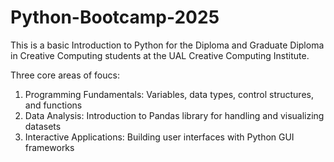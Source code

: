 # Python-Bootcamp-2025
This is a basic Introduction to Python for the Diploma and Graduate Diploma in Creative Computing students at the UAL Creative Computing Institute.

Three core areas of foucs:
1. Programming Fundamentals: Variables, data types, control structures, and functions
2. Data Analysis: Introduction to Pandas library for handling and visualizing datasets
3. Interactive Applications: Building user interfaces with Python GUI frameworks
